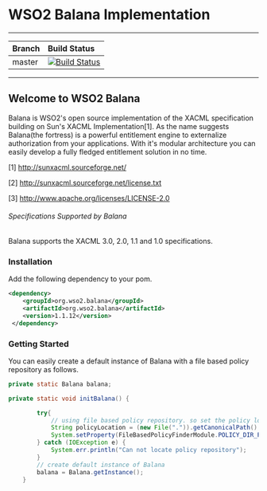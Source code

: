 WSO2 Balana Implementation
==========================

---

|  Branch | Build Status |
| :------------ |:-------------
| master      | [![Build Status](https://wso2.org/jenkins/buildStatus/icon?job=forked-dependencies/wso2-balana)](https://wso2.org/jenkins/job/forked-dependencies/wso2-balana) |

---

## Welcome to WSO2 Balana
Balana is WSO2's open source implementation of the XACML specification building on Sun's XACML Implementation[1]. As the name suggests Balana(the fortress) is a powerful entitlement engine to externalize authorization from your applications. With it's modular architecture you can easily develop a fully fledged entitlement solution in no time.

[1] http://sunxacml.sourceforge.net/

[2] http://sunxacml.sourceforge.net/license.txt

[3] http://www.apache.org/licenses/LICENSE-2.0

###### Specifications Supported by Balana
Balana supports the XACML 3.0, 2.0, 1.1 and 1.0 specifications.

### Installation
Add the following dependency to your pom.
```xml
<dependency>
    <groupId>org.wso2.balana</groupId>
    <artifactId>org.wso2.balana</artifactId>
    <version>1.1.12</version>
 </dependency>
```

### Getting Started
You can easily create a default instance of Balana with a file based policy repository as follows.

```java
private static Balana balana;

private static void initBalana() {

        try{
            // using file based policy repository. so set the policy location as system property
            String policyLocation = (new File(".")).getCanonicalPath() + File.separator + "resources";
            System.setProperty(FileBasedPolicyFinderModule.POLICY_DIR_PROPERTY, policyLocation);
        } catch (IOException e) {
            System.err.println("Can not locate policy repository");
        }
        // create default instance of Balana
        balana = Balana.getInstance();
    }
```



